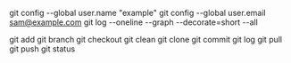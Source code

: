 git config --global user.name "example"
git config --global user.email sam@example.com
git log --oneline --graph --decorate=short --all

git add
git branch
git checkout
git clean
git clone
git commit
git log
git pull
git push
git status

